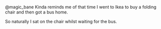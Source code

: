 @magic_bane Kinda reminds me of that time I went to Ikea to buy a folding chair and then got a bus home.

So naturally I sat on the chair whilst waiting for the bus.